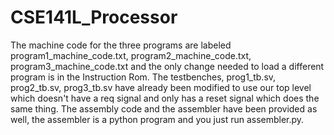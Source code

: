 # CSE141L_Processor

The machine code for the three programs are labeled program1_machine_code.txt, program2_machine_code.txt, program3_machine_code.txt and the only change needed to load a different program is in the Instruction Rom. The testbenches, prog1_tb.sv, prog2_tb.sv, prog3_tb.sv have already been modified to use our top level which doesn't have a req signal and only has a reset signal which does the same thing. The assembly code and the assembler have been provided as well, the assembler is a python program and you just run assembler.py. 
